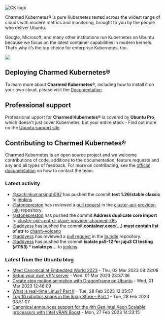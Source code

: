 ![CK logo](https://assets.ubuntu.com/v1/451d4cf4-Charmed+Kubernetes_RGB_onWhite_2022.svg)

Charmed Kubernetes® is pure Kubernetes tested across the widest range of clouds with modern metrics and monitoring, brought to you by the people who deliver Ubuntu.

Google, Microsoft, and many other institutions run Kubernetes on Ubuntu because we focus on the latest container capabilities in modern kernels. That’s why it’s the top choice for enterprise Kubernetes, too.

![](https://assets.ubuntu.com/v1/843c77b6-juju-at-a-glace.svg)

## Deploying Charmed Kubernetes®

To learn more about **Charmed Kubernetes**®, including how to install it on your own cloud, please visit the [Documentation][docs].

## Professional support

Professional upport for **Charmed Kubernetes**® is covered by **Ubuntu Pro**, which doesn't just cover Kubernetes, but your entire stack - Find out more on the [Ubuntu support site](https://ubuntu.com/support).

## Contributing to Charmed Kubernetes®

Charmed Kubernetes is an open source project and we welcome contributions of code, additions to the documentation, feature requests and any and all types of feedback. For more on contributing, see the [official documentation][get-in-touch] on how to contact the team.

<!-- LINKS -->
[docs]: https://ubuntu.com/kubernetes/docs
[get-in-touch]: https://ubuntu.com/kubernetes/docs/get-in-touch

### Latest activity

<!-- activity starts -->
 - [@sachinkumarsingh092](https://github.com/sachinkumarsingh092) has pushed the commit **test 1.26/stable classic** to [jenkins](https://github.com/charmed-kubernetes/jenkins)
 - [@stonepreston](https://github.com/stonepreston) has reviewed a [pull request](https://github.com/charmed-kubernetes/cluster-api-provider-juju/pull/5) in the [cluster-api-provider-juju](https://github.com/charmed-kubernetes/cluster-api-provider-juju) repository.
 - [@stonepreston](https://github.com/stonepreston) has pushed the commit **Address duplicate core import** to [cluster-api-control-plane-provider-charmed-k8s](https://github.com/charmed-kubernetes/cluster-api-control-plane-provider-charmed-k8s)
 - [@addyess](https://github.com/addyess) has pushed the commit **container.exec(...) must contain list of str** to [charm-volcano](https://github.com/charmed-kubernetes/charm-volcano)
 - [@addyess](https://github.com/addyess) has reviewed a [pull request](https://github.com/charmed-kubernetes/bundle/pull/874) in the [bundle](https://github.com/charmed-kubernetes/bundle) repository.
 - [@addyess](https://github.com/addyess) has pushed the commit **isolate ps5-12 for juju3 CI testing (#1153)  * isolate ps...** to [jenkins](https://github.com/charmed-kubernetes/jenkins)
<!-- activity ends -->

<!-- roadmap starts -->

<!-- roadmap ends -->

### Latest from the Ubuntu blog

<!-- blog starts -->
* [Meet Canonical at Embedded World 2023](https://ubuntu.com//blog/meet-canonical-at-embedded-world-2023) - Thu, 02 Mar 2023 08:23:09 
* [Setup your own VPN server](https://ubuntu.com//blog/setup-your-own-vpn-server) - Wed, 01 Mar 2023 23:37:36 
* [Create stop motion animation with Dragonframe on Ubuntu](https://ubuntu.com//blog/create-stop-motion-animation-with-dragonframe-on-ubuntu) - Wed, 01 Mar 2023 12:48:09 
* [What is real-time Linux? Part II](https://ubuntu.com//blog/what-is-real-time-linux-ii) - Tue, 28 Feb 2023 12:35:57 
* [Top 10 robotics snaps in the Snap Store &#8211; Part 1](https://ubuntu.com//blog/top-10-robotics-snaps-p1) - Tue, 28 Feb 2023 08:51:07 
* [Canonical announces support for the 4th Gen Intel Xeon Scalable processors with Intel vRAN Boost](https://ubuntu.com//blog/canonical-announces-support-for-the-4th-gen-intel-xeon-scalable-processors-with-intel-vran-boost) - Mon, 27 Feb 2023 14:23:15 
<!-- blog ends -->
